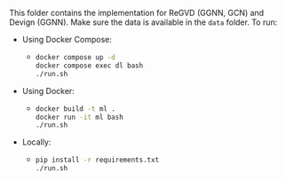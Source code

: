This folder contains the implementation for ReGVD (GGNN, GCN) and Devign (GGNN).
Make sure the data is available in the `data` folder. 
To run:
- Using Docker Compose:
  - ```bash
    docker compose up -d
    docker compose exec dl bash
    ./run.sh
    ```
    
- Using Docker:
  - ```bash
    docker build -t ml .
    docker run -it ml bash
    ./run.sh
    ```
  
- Locally:
  - ```bash
    pip install -r requirements.txt
    ./run.sh
    ```
